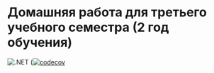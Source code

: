 # Домашняя работа для третьего учебного семестра (2 год обучения)

![.NET](https://github.com/GaliullinMihail/dotnet-homeworks-2/actions/workflows/dotnet.yml/badge.svg)
([![codecov](https://codecov.io/gh/GaliullinMihail/dotnet-homeworks-2/branch/HW2/graph/badge.svg?token=VM74ON8UXC)](https://codecov.io/gh/GaliullinMihail/dotnet-homeworks-2)
